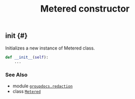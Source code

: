 ﻿---
title: Metered constructor
second_title: GroupDocs.Redaction for Python via .NET API References
description: 
type: docs
url: /python-net/groupdocs.redaction/metered/__init__/
is_root: false
weight: 10
---

## __init__ {#}

Initializes a new instance of Metered class.



```python
def __init__(self):
    ...
```





### See Also
* module [`groupdocs.redaction`](../../)
* class [`Metered`](/redaction/python-net/groupdocs.redaction/metered)
